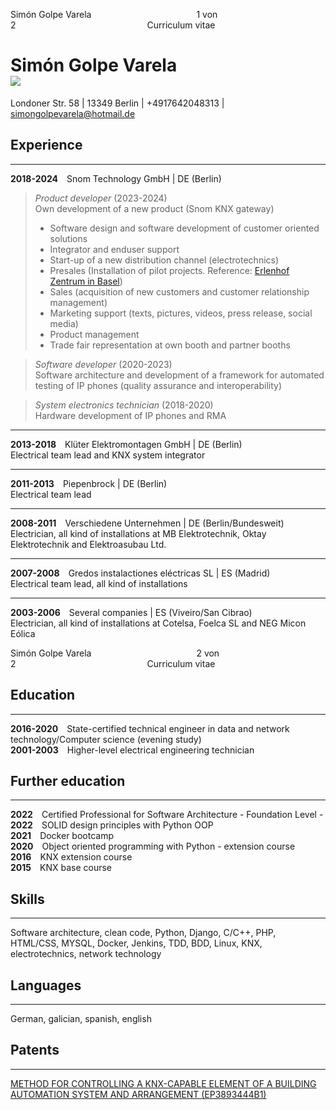 Simón Golpe Varela&emsp;&emsp;&emsp;&emsp;&emsp;&emsp;&emsp;&emsp;&emsp;&emsp;&emsp;&emsp;1 von 2&emsp;&emsp;&emsp;&emsp;&emsp;&emsp;&emsp;&emsp;&emsp;&emsp;&emsp;&emsp;&emsp;&emsp;&emsp;Curriculum vitae


# Simón Golpe Varela&emsp;&emsp;&emsp;&emsp;&emsp;&emsp;&emsp;&emsp;[![](https://img.shields.io/badge/linkedin_profil-2867B2?style=for-the-badge&logo=linkedin&logoColor=white)](https://www.linkedin.com/in/simon-golpe-varela/)
Londoner Str. 58 | 13349 Berlin | +4917642048313 | simongolpevarela@hotmail.de 

## Experience
---
**2018-2024**&emsp;Snom Technology GmbH | DE (Berlin)  
>*Product developer* (2023-2024)  
Own development of a new product (Snom KNX gateway)
>- Software design and software development of customer oriented solutions  
>- Integrator and enduser support 
>- Start-up of a new distribution channel (electrotechnics)
>- Presales (Installation of pilot projects. Reference: [Erlenhof Zentrum in Basel](https://erlenhof-bl.ch/))
>- Sales (acquisition of new customers and customer relationship management)
>- Marketing support (texts, pictures, videos, press release, social media)
>- Product management
>- Trade fair representation at own booth and partner booths

>*Software developer* (2020-2023)  
Software architecture and development of a framework for automated testing of IP phones (quality assurance and interoperability)

>*System electronics technician* (2018-2020)  
Hardware development of IP phones and RMA
***
**2013-2018**&emsp;Klüter Elektromontagen GmbH | DE (Berlin)  
Electrical team lead and KNX system integrator  
***
**2011-2013**&emsp;Piepenbrock | DE (Berlin)  
Electrical team lead
***
**2008-2011**&emsp;Verschiedene Unternehmen | DE (Berlin/Bundesweit)  
Electrician, all kind of installations at MB Elektrotechnik, Oktay Elektrotechnik and Elektroasubau Ltd.
***
**2007-2008**&emsp;Gredos instalactiones eléctricas SL | ES (Madrid)  
Electrical team lead, all kind of installations

***
**2003-2006**&emsp;Several companies | ES (Viveiro/San Cibrao)  
Electrician, all kind of installations at Cotelsa, Foelca SL and NEG Micon Eólica  

<div style="page-break-after: always;"></div>  

Simón Golpe Varela&emsp;&emsp;&emsp;&emsp;&emsp;&emsp;&emsp;&emsp;&emsp;&emsp;&emsp;&emsp;2 von 2&emsp;&emsp;&emsp;&emsp;&emsp;&emsp;&emsp;&emsp;&emsp;&emsp;&emsp;&emsp;&emsp;&emsp;&emsp;Curriculum vitae

## Education
---
**2016-2020**&emsp;State-certified technical engineer in data and network technology/Computer science (evening study)  
**2001-2003**&emsp;Higher-level electrical engineering technician

## Further education
---
**2022**&emsp;Certified Professional for Software Architecture - Foundation Level -  
**2022**&emsp;SOLID design principles with Python OOP  
**2021**&emsp;Docker bootcamp  
**2020**&emsp;Object oriented programming with Python - extension course  
**2016**&emsp;KNX extension course  
**2015**&emsp;KNX base course

## Skills
---
Software architecture, clean code, Python, Django, C/C++, PHP, HTML/CSS, MYSQL, Docker, Jenkins, TDD, BDD, Linux, KNX, electrotechnics, network technology

## Languages
---
German, galician, spanish, english

## Patents
---
[METHOD FOR CONTROLLING A KNX-CAPABLE ELEMENT OF A BUILDING AUTOMATION SYSTEM AND ARRANGEMENT (EP3893444B1)](https://worldwide.espacenet.com/patent/search/family/074758496/publication/EP3893444B1?q=pn%3DEP3893444B1)